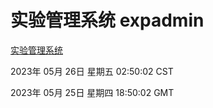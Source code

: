 # 实验管理系统 expadmin
[实验管理系统](http://27.19.32.45:56808/expadmin-782313d2-e1b1-4ea7-932e-3a55e6a1a4d0/)

2023年 05月 26日 星期五 02:50:02 CST

2023年 05月 25日 星期四 18:50:02 GMT
